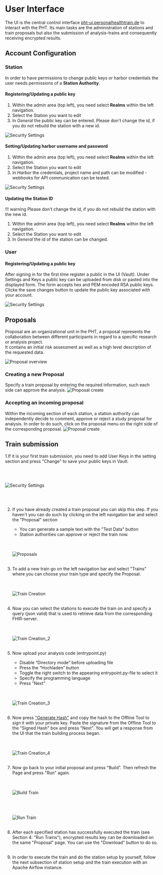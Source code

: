 # User Interface
The UI is the central control interface [pht-ui.personalhealthtrain.de](https://pht-ui.personalhealthtrain.de)
to interact with the PHT. Its main tasks are the administration of stations and train proposals
but also the submission of analysis-trains and consequently receiving encrypted results.


## Account Configuration


### Station
In order to have permissions to change public keys or harbor credentials the user needs permissions of a **Station Authority**.
#### Registering/Updating a public key
1. Within the admin area (top left), you need select **Realms** within the left navigation.
2. Select the Station you want to edit
3. In *General* the public key can be entered. Please don't change the id, if you do not rebuild the station with a new id.
   
![Security Settings](../images/ui_images/pk_station.png)
#### Setting/Updating harbor username and password
1. Within the admin area (top left), you need select **Realms** within the left navigation.
2. Select the Station you want to edit
3. In *Harbor* the credentials, project name and path can be modified - webhooks for API communication can be tested.

![Security Settings](../images/ui_images/harbor_station.png)
#### Updating the Station ID
!!! warning 
    Please don't change the id, if you do not rebuild the station with the new id.

1. Within the admin area (top left), you need select **Realms** within the left navigation.
2. Select the Station you want to edit
3. In *General* the id of the station can be changed.

### User

#### Registering/Updating a public key
After signing in for the first time register a public in the UI (Vault). 
Under Settings and Keys a public key can be uploaded from disk or pasted into the displayed form.
The form accepts hex and PEM encoded RSA public keys.  
Clicke the save changes button to update the public key associated with your account.


![Security Settings](../images/ui_images/1step.png)


## Proposals

Proposal are an organizational unit in the PHT, a proposal represents the collaboration between different participants
in regard to a specific research or analysis project.  
It contains an initial risk assessment as well as a high level description of the requested data.

![Proposal overview](../images/ui_images/proposal.png)



### Creating a new Proposal
Specify a train proposal by entering the required information, such each side can approve the analysis.
![Proposal create](../images/ui_images/proposal_create.png)

### Accepting an incoming proposal
Within the incoming section of each station, a station authority can independently decide to comment, approve or reject
a study proposal for analysis. In order to do such, click on the proposal menu on the right side of the corresponding proposal.
![Proposal create](../images/ui_images/proposal_approve.png)


## Train submission
1.If it is your first train submission, you need to add User Keys in the setting section and press "Change" to save your public keys
in Vault.

   <br/><br/>
   
   ![Security Settings](../images/ui_images/1step.png)

   <br/><br/>

2. If you have already created a train proposal you can skip this step. If you haven't you can do such by clicking on the left navigation bar and select the "Proposal" section

   * You can generate a sample text with the "Test Data" button
   * Station authorities can approve or reject the train now.
   
   <br/><br/>
   ![Proposals](../images/ui_images/2step.png)
   <br/><br/>

3. To add a new train go on the left navigation bar and select "Trains" where you can choose
   your train type and specify the Proposal.

   <br/><br/>
   ![Train Creation](../images/ui_images/3step.png)
   <br/><br/>

4. Now you can select the stations to execute the train on and specify a query (json valid)
   that is used to retrieve data from the corresponding FHIR-server.

   <br/><br/>
   ![Train Creation_2](../images/ui_images/4step.png)
   <br/><br/>
   
5. Now upload your analysis code (entrypoint.py)

   * Disable “Directory mode” before uploading file
   * Press the “Hochladen” button
   * Toggle the right switch to the appearing entrypoint.py-file to select it
   * Specify the programming language
   * Press "Next"
   
   <br/><br/>
   ![Train Creation_3](../images/ui_images/5step.png)
   <br/><br/>
   
6. Now press ["Generate Hash"](#sign-hash) and copy the hash to the Offline Tool to sign 
   it with your private key. Paste the signature from the Offline Tool to the "Signed Hash"
   box and press "Next". You will get a response from the UI that the train building process began.
   
   
   <br/><br/>
   ![Train Creation_4](../images/ui_images/6step.png)
   <br/><br/>

7. Now go back to your initial proposal and press "Build".
   Then refresh the Page and press "Run" again. 
   
   <br/><br/>
   ![Build Train](../images/ui_images/7step.png)
   <br/><br/>
   
   <br/><br/>
   ![Run Train](../images/ui_images/8step.png)
   <br/><br/>
   
8. After each specified station has successfully executed the train (see Section 4: "Run Trains"),
encrypted results key can be downloaded on the same "Proposal" page. 
   You can use the "Download" button to do so. 
    <br/><br/>
   
9. In order to execute the train and do the station setup by yourself, follow the next subsection of 
 station setup and the train execution with an Apache Airflow instance.